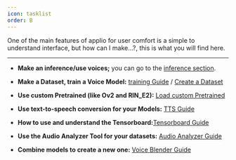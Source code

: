 ```yaml
---
icon: tasklist
order: B
---
```

One of the main features of applio for user comfort is a simple to understand interface, but how can I make...?, this is what you will find here.

---

- **Make an inference/use voices;** you can go to the [inference section](/get-started/inferencing/).

- **Make a Dataset, train a Voice Model:** [training Guide](/get-started/training/) / [Create a Dataset](/guides/Datasets/Create-Datasets.md)

- **Use custom Pretrained (like Ov2 and RIN_E2):** [Load custom Pretrained](/get-started/pretrained/)

- **Use text-to-speech conversion for your Models:** [TTS Guide](/get-started/tts/)

- **How to use and understand the Tensorboard:**[Tensorboard Guide](/get-started/tensorboard)

- **Use the Audio Analyzer Tool for your datasets:** [Audio Analyzer Guide](/get-started/audio-analyzer/)

- **Combine models to create a new one:** [Voice Blender Guide](/get-started/Voice-Blender.md)
